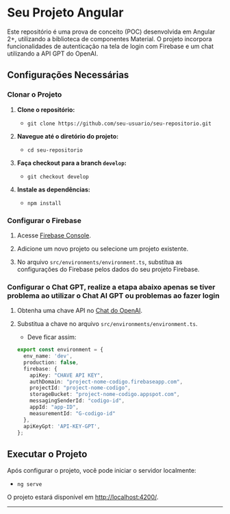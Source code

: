 # Seu Projeto Angular

Este repositório é uma prova de conceito (POC) desenvolvida em Angular 2+, utilizando a biblioteca de componentes Material. O projeto incorpora funcionalidades de autenticação na tela de login com Firebase e um chat utilizando a API GPT do OpenAI.

## Configurações Necessárias

### Clonar o Projeto

1. **Clone o repositório:**
   - `git clone https://github.com/seu-usuario/seu-repositorio.git`

2. **Navegue até o diretório do projeto:**
   - `cd seu-repositorio`

3. **Faça checkout para a branch `develop`:**
   - `git checkout develop`

4. **Instale as dependências:**
   - `npm install`

### Configurar o Firebase

1. Acesse [Firebase Console](https://console.firebase.google.com/).

2. Adicione um novo projeto ou selecione um projeto existente.

3. No arquivo `src/environments/environment.ts`, substitua as configurações do Firebase pelos dados do seu projeto Firebase.

### Configurar o Chat GPT, realize a etapa abaixo apenas se tiver problema ao utilizar o Chat AI GPT ou problemas ao fazer login

1. Obtenha uma chave API no [Chat do OpenAI](https://platform.openai.com/api-keys).

2. Substitua a chave no arquivo `src/environments/environment.ts`.
   - Deve ficar assim:
   ```typescript
   export const environment = {
     env_name: 'dev',
     production: false,
     firebase: {
       apiKey: "CHAVE API KEY",
       authDomain: "project-nome-codigo.firebaseapp.com",
       projectId: "project-nome-codigo",
       storageBucket: "project-nome-codigo.appspot.com",
       messagingSenderId: "codigo-id",
       appId: "app-ID",
       measurementId: "G-codigo-id"
     },
     apiKeyGpt: 'API-KEY-GPT',
   };

## Executar o Projeto

Após configurar o projeto, você pode iniciar o servidor localmente:

- `ng serve`

O projeto estará disponível em [http://localhost:4200/](http://localhost:4200/).

---
